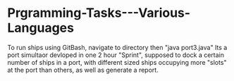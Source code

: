 # Prgramming-Tasks---Various-Languages
To run ships using GitBash, navigate to directory then "java port3.java"
Its a port simultaor devloped in one 2 hour "Sprint", supposed to dock a certain number of ships in a port, with 
different sized ships occupying more "slots" at the port than others, as well as generate a report.
